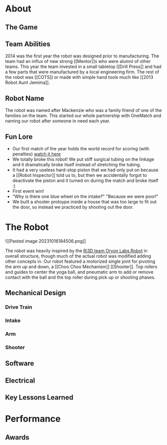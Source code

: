 # About

## The Game

## Team Abilities

2014 was the first year the robot was designed prior to manufacturing. The team had an influx of new strong [[Mentor]]s who were alumni of other teams. This year the team invested in a small tabletop [[Drill Press]] and had a few parts that were manufactured by a local engineering firm. The rest of the robot was [[COTS]] or made with simple hand tools much like [[2013 Robot Aunt Jemima]].

## Robot Name

The robot was named after Mackenzie who was a family friend of one of the families on the team. This started our whole partnership with OneMatch and naming our robot after someone in need each year.
## Fun Lore

- Our first match of the year holds the world record for scoring (with penalties) [watch it here](https://www.thebluealliance.com/match/2014onto_qm4)
- We totally broke this robot! We put stiff surgical tubing on the linkage and it dramatically broke itself instead of stretching the tubing.
- It had a very useless hard-stop piston that we had only put on because a [[Robot Inspector]] told us to, but then we accidentally forgot to deactivate the piston and it turned on during the match and broke itself :)
- First event win!
- "Why is there one blue wheel on the intake?" "Because we were poor!"
- We built a shooter protoype inside a house that was too large to fit out the door, so instead we practiced by shooting out the door.
# The Robot

![[Pasted image 20231016184506.png]]


The robot was heavily inspired by the [Ri3D team Oryon Labs Robot](https://youtu.be/LSXEHBHmIn0?si=3Gu8ECMJ56mddALE) in overall structure, though much of the actual robot was modified adding other concepts in. Our robot featured a motorized single joint for pivoting the arm up and down, a [[Choo Choo Mechanism]] [[Shooter]]. Top rollers and guides to center the yoga ball, and pneumatic arm to add or remove contact with the ball and the top roller during pick up or shooting phases.
## Mechanical Design

### Drive Train

### Intake

### Arm

### Shooter

## Software

## Electrical

## Key Lessons Learned

# Performance

## Awards


